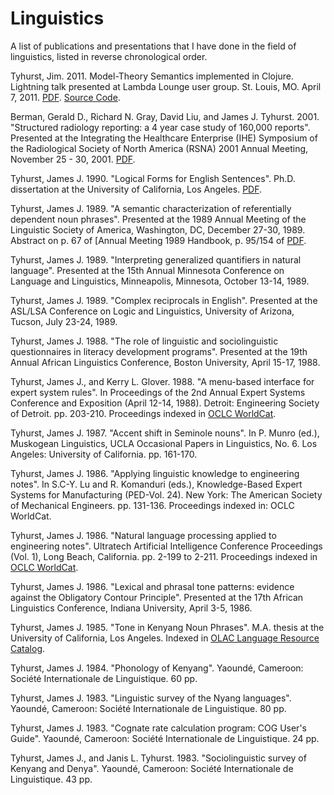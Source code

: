 # Linguistics

A list of publications and presentations that I have done in the field of linguistics, listed in reverse chronological order.

Tyhurst, Jim. 2011. Model-Theory Semantics implemented in Clojure. Lightning talk presented at Lambda Lounge user group. St. Louis, MO. April 7, 2011. [PDF]((JimTyhurst-ModelTheorySemantics-20110407.pdf)). [Source Code](https://github.com/jimtyhurst/generalized-quantifiers).

Berman, Gerald D., Richard N. Gray, David Liu, and James J. Tyhurst. 2001. "Structured radiology reporting: a 4 year case study of 160,000 reports". Presented at the Integrating the Healthcare Enterprise (IHE) Symposium of the Radiological Society of North America (RSNA) 2001 Annual Meeting, November 25 - 30, 2001. [PDF](structurad-rsna-2001.pdf).

Tyhurst, James J. 1990. "Logical Forms for English Sentences". Ph.D. dissertation at the University of California, Los Angeles. [PDF](http://www.linguistics.ucla.edu/general/dissertations/Tyhurst.1990.pdf).

Tyhurst, James J. 1989. "A semantic characterization of referentially dependent noun phrases". Presented at the 1989 Annual Meeting of the Linguistic Society of America, Washington, DC, December 27-30, 1989.
Abstract on p. 67 of [Annual Meeting 1989 Handbook, p. 95/154 of [PDF](https://www.linguisticsociety.org/sites/default/files/Ling.%20Society%20of%20America%201989.pdf).

Tyhurst, James J. 1989. "Interpreting generalized quantifiers in natural language". Presented at the 15th Annual Minnesota Conference on Language and Linguistics, Minneapolis, Minnesota, October 13-14, 1989.

Tyhurst, James J. 1989. "Complex reciprocals in English". Presented at the ASL/LSA Conference on Logic and Linguistics, University of Arizona, Tucson, July 23-24, 1989.

Tyhurst, James J. 1988. "The role of linguistic and sociolinguistic questionnaires in literacy development programs". Presented at the 19th Annual African Linguistics Conference, Boston University, April 15-17, 1988.

Tyhurst, James J., and Kerry L. Glover. 1988. "A menu-based interface for expert system rules". In Proceedings of the 2nd Annual Expert Systems Conference and Exposition (April 12-14, 1988). Detroit: Engineering Society of Detroit. pp. 203-210.
Proceedings indexed in [OCLC WorldCat](http://www.worldcat.org/title/2nd-annual-expert-systems-conference-and-exposition-selected-papers-april-12-14-1988-cobo-hall-detroit-michigan/oclc/78781853).

Tyhurst, James J. 1987. "Accent shift in Seminole nouns". In P. Munro (ed.), Muskogean Linguistics, UCLA Occasional Papers in Linguistics, No. 6. Los Angeles: University of California. pp. 161-170.

Tyhurst, James J. 1986. "Applying linguistic knowledge to engineering notes". In S.C-Y. Lu and R. Komanduri (eds.), Knowledge-Based Expert Systems for Manufacturing (PED-Vol. 24). New York: The American Society of Mechanical Engineers. pp. 131-136.
Proceedings indexed in: OCLC WorldCat.

Tyhurst, James J. 1986. "Natural language processing applied to engineering notes". Ultratech Artificial Intelligence Conference Proceedings (Vol. 1), Long Beach, California. pp. 2-199 to 2-211.
Proceedings indexed in [OCLC WorldCat](https://www.worldcat.org/title/ultratech-conference-proceedings-september-22-25-1986-long-beach-california/oclc/978130176&referer=brief_results).

Tyhurst, James J. 1986. "Lexical and phrasal tone patterns: evidence against the Obligatory Contour Principle". Presented at the 17th African Linguistics Conference, Indiana University, April 3-5, 1986.

Tyhurst, James J. 1985. "Tone in Kenyang Noun Phrases". M.A. thesis at the University of California, Los Angeles.
Indexed in [OLAC Language Resource Catalog](http://dla.library.upenn.edu/dla/olac/record.html?id=gial_edu_22494).

Tyhurst, James J. 1984. "Phonology of Kenyang". Yaoundé, Cameroon: Société Internationale de Linguistique. 60 pp.

Tyhurst, James J. 1983. "Linguistic survey of the Nyang languages". Yaoundé, Cameroon: Société Internationale de Linguistique. 80 pp.

Tyhurst, James J. 1983. "Cognate rate calculation program: COG User's Guide". Yaoundé, Cameroon: Société Internationale de Linguistique. 24 pp.

Tyhurst, James J., and Janis L. Tyhurst. 1983. "Sociolinguistic survey of Kenyang and Denya". Yaoundé, Cameroon: Société Internationale de Linguistique. 43 pp.
